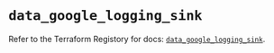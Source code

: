 # `data_google_logging_sink`

Refer to the Terraform Registory for docs: [`data_google_logging_sink`](https://www.terraform.io/docs/providers/google-beta/d/google_logging_sink).
